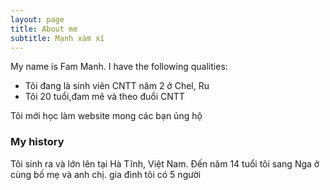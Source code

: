 ```yaml
---
layout: page
title: About me
subtitle: Mạnh xàm xí
---
```


My name is Fam Manh. I have the following qualities:

- Tôi đang là sinh viên CNTT năm 2 ở Chel, Ru
- Tôi 20 tuổi,đam mê và theo đuổi CNTT

Tôi mới học làm website mong các bạn ủng hộ

### My history
Tôi sinh ra và lớn lên tại Hà Tĩnh, Việt Nam. Đến năm 14 tuổi tôi sang Nga ở cùng bố mẹ và anh chị. gia đình tôi có 5 người 


